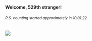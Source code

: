 #### Welcome, 529th stranger!

###### <sup>P.S. counting started approximately in 10.01.22</sup>

<img src="https://kraftwerk28.pp.ua/vcnt.png"></img>
